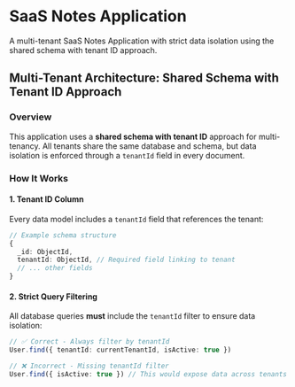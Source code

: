 # SaaS Notes Application

A multi-tenant SaaS Notes Application with strict data isolation using the shared schema with tenant ID approach.

## Multi-Tenant Architecture: Shared Schema with Tenant ID Approach

### Overview
This application uses a **shared schema with tenant ID** approach for multi-tenancy. All tenants share the same database and schema, but data isolation is enforced through a `tenantId` field in every document.

### How It Works

#### 1. Tenant ID Column
Every data model includes a `tenantId` field that references the tenant:

```typescript
// Example schema structure
{
  _id: ObjectId,
  tenantId: ObjectId, // Required field linking to tenant
  // ... other fields
}
```

#### 2. Strict Query Filtering
All database queries **must** include the `tenantId` filter to ensure data isolation:

```typescript
// ✅ Correct - Always filter by tenantId
User.find({ tenantId: currentTenantId, isActive: true })

// ❌ Incorrect - Missing tenantId filter
User.find({ isActive: true }) // This would expose data across tenants
```
